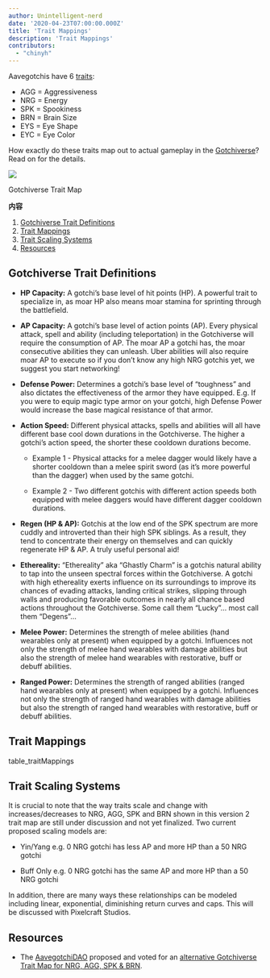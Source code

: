 ```yaml
---
author: Unintelligent-nerd
date: '2020-04-23T07:00:00.000Z'
title: 'Trait Mappings'
description: 'Trait Mappings'
contributors:
  - "chinyh"
---
```


Aavegotchis have 6 [traits](/traits):

* AGG = Aggressiveness
* NRG = Energy
* SPK = Spookiness
* BRN = Brain Size
* EYS = Eye Shape
* EYC = Eye Color

How exactly do these traits map out to actual gameplay in the [Gotchiverse](/gotchiverse)? Read on for the details.

<div class="headerImageContainer">
<img class="headerImage" src="/trait-mappings/gotchiverse-trait-map.jpg">
<p class="headerImageText">Gotchiverse Trait Map</p>
</div>

<div class="contentsBox">

**内容**

<ol>
<li><a href=#gotchiverse-trait-definitions>Gotchiverse Trait Definitions</a></li>
<li><a href=#trait-mappings>Trait Mappings</a></li>
<li><a href=#trait-scaling-systems>Trait Scaling Systems</a></li>
<li><a href=#resources>Resources</a></li>
</ol>

</div>

## Gotchiverse Trait Definitions

* **HP Capacity:** A gotchi’s base level of hit points (HP). A powerful trait to specialize in, as moar HP also means moar stamina for sprinting through the battlefield.

* **AP Capacity:** A gotchi’s base level of action points (AP). Every physical attack, spell and ability (including teleportation) in the Gotchiverse will require the consumption of AP. The moar AP a gotchi has, the moar consecutive abilities they can unleash. Uber abilities will also require moar AP to execute so if you don’t know any high NRG gotchis yet, we suggest you start networking!

* **Defense Power:** Determines a gotchi’s base level of “toughness” and also dictates the effectiveness of the armor they have equipped. E.g. If you were to equip magic type armor on your gotchi, high Defense Power would increase the base magical resistance of that armor.

* **Action Speed:** Different physical attacks, spells and abilities will all have different base cool down durations in the Gotchiverse. The higher a gotchi’s action speed, the shorter these cooldown durations become.

    * Example 1 - Physical attacks for a melee dagger would likely have a shorter cooldown than a melee spirit sword (as it’s more powerful than the dagger) when used by the same gotchi.

    * Example 2 - Two different gotchis with different action speeds both equipped with melee daggers would have different dagger cooldown durations.

* **Regen (HP & AP):** Gotchis at the low end of the SPK spectrum are more cuddly and introverted than their high SPK siblings. As a result, they tend to concentrate their energy on themselves and can quickly regenerate HP & AP. A truly useful personal aid!

* **Ethereality:** “Ethereality” aka “Ghastly Charm” is a gotchis natural ability to tap into the unseen spectral forces within the Gotchiverse. A gotchi with high ethereality exerts influence on its surroundings to improve its chances of evading attacks, landing critical strikes, slipping through walls and producing favorable outcomes in nearly all chance based actions throughout the Gotchiverse. Some call them “Lucky”… most call them “Degens”…

* **Melee Power:** Determines the strength of melee abilities (hand wearables only at present) when equipped by a gotchi. Influences not only the strength of melee hand wearables with damage abilities but also the strength of melee hand wearables with restorative, buff or debuff abilities.

* **Ranged Power:** Determines the strength of ranged abilities (ranged hand wearables only at present) when equipped by a gotchi. Influences not only the strength of ranged hand wearables with damage abilities but also the strength of ranged hand wearables with restorative, buff or debuff abilities.

## Trait Mappings

table_traitMappings

## Trait Scaling Systems

It is crucial to note that the way traits scale and change with increases/decreases to NRG, AGG, SPK and BRN shown in this version 2 trait map are still under discussion and not yet finalized. Two current proposed scaling models are:

* Yin/Yang e.g. 0 NRG gotchi has less AP and more HP than a 50 NRG gotchi

* Buff Only e.g. 0 NRG gotchi has the same AP and more HP than a 50 NRG gotchi

In addition, there are many ways these relationships can be modeled including linear, exponential, diminishing return curves and caps. This will be discussed with Pixelcraft Studios.

## Resources

* The [AavegotchiDAO](/dao) proposed and voted for an [alternative Gotchiverse Trait Map for NRG, AGG, SPK & BRN](https://dao.aavegotchi.com/t/alternative-gotchiverse-trait-mapping-for-nrg-agg-spk-brn/3135).